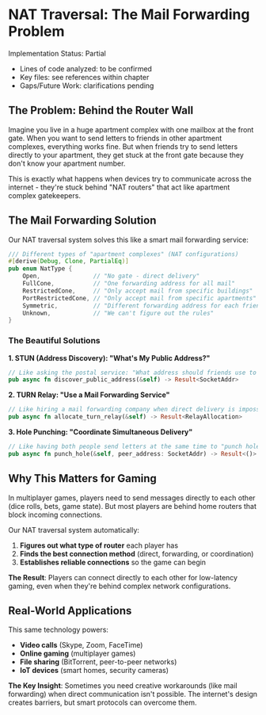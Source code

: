 # NAT Traversal: The Mail Forwarding Problem

Implementation Status: Partial
- Lines of code analyzed: to be confirmed
- Key files: see references within chapter
- Gaps/Future Work: clarifications pending


## The Problem: Behind the Router Wall

Imagine you live in a huge apartment complex with one mailbox at the front gate. When you want to send letters to friends in other apartment complexes, everything works fine. But when friends try to send letters directly to your apartment, they get stuck at the front gate because they don't know your apartment number.

This is exactly what happens when devices try to communicate across the internet - they're stuck behind "NAT routers" that act like apartment complex gatekeepers.

## The Mail Forwarding Solution

Our NAT traversal system solves this like a smart mail forwarding service:

```rust
/// Different types of "apartment complexes" (NAT configurations)
#[derive(Debug, Clone, PartialEq)]
pub enum NatType {
    Open,               // "No gate - direct delivery" 
    FullCone,           // "One forwarding address for all mail"
    RestrictedCone,     // "Only accept mail from specific buildings"
    PortRestrictedCone, // "Only accept mail from specific apartments"
    Symmetric,          // "Different forwarding address for each friend"
    Unknown,            // "We can't figure out the rules"
}
```

### The Beautiful Solutions

**1. STUN (Address Discovery): "What's My Public Address?"**
```rust
// Like asking the postal service: "What address should friends use to reach me?"
pub async fn discover_public_address(&self) -> Result<SocketAddr>
```

**2. TURN Relay: "Use a Mail Forwarding Service"**
```rust
// Like hiring a mail forwarding company when direct delivery is impossible
pub async fn allocate_turn_relay(&self) -> Result<RelayAllocation>
```

**3. Hole Punching: "Coordinate Simultaneous Delivery"**
```rust
// Like having both people send letters at the same time to "punch holes" in the system
pub async fn punch_hole(&self, peer_address: SocketAddr) -> Result<()>
```

## Why This Matters for Gaming

In multiplayer games, players need to send messages directly to each other (dice rolls, bets, game state). But most players are behind home routers that block incoming connections.

Our NAT traversal system automatically:
1. **Figures out what type of router** each player has
2. **Finds the best connection method** (direct, forwarding, or coordination)
3. **Establishes reliable connections** so the game can begin

**The Result**: Players can connect directly to each other for low-latency gaming, even when they're behind complex network configurations.

## Real-World Applications

This same technology powers:
- **Video calls** (Skype, Zoom, FaceTime)
- **Online gaming** (multiplayer games)
- **File sharing** (BitTorrent, peer-to-peer networks)
- **IoT devices** (smart homes, security cameras)

**The Key Insight**: Sometimes you need creative workarounds (like mail forwarding) when direct communication isn't possible. The internet's design creates barriers, but smart protocols can overcome them.
